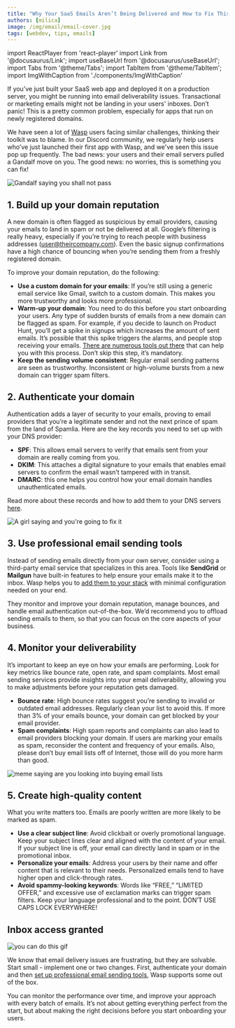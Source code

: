 ```yaml
---
title: "Why Your SaaS Emails Aren’t Being Delivered and How to Fix This Issue"
authors: [milica]
image: /img/email/email-cover.jpg
tags: [webdev, tips, emails]
---
```


import ReactPlayer from 'react-player'
import Link from '@docusaurus/Link';
import useBaseUrl from '@docusaurus/useBaseUrl';
import Tabs from '@theme/Tabs';
import TabItem from '@theme/TabItem';
import ImgWithCaption from './components/ImgWithCaption'

If you’ve just built your SaaS web app and deployed it on a production server, you might be running into email deliverability issues. Transactional or marketing emails might not be landing in your users' inboxes. Don’t panic! This is a pretty common problem, especially for apps that run on newly registered domains.

We have seen a lot of [Wasp](https://wasp.sh/) users facing similar challenges, thinking their toolkit was to blame. In our Discord community, we regularly help users who’ve just launched their first app with Wasp, and we've seen this issue pop up frequently. The bad news: your users and their email servers pulled a Gandalf move on you. The good news: no worries, this is something you can fix!

![Gandalf saying you shall not pass](https://media2.giphy.com/media/WpD30tFjzosDn7amXq/giphy.gif?cid=7941fdc68jh5kd0zboo37lcp48knhd8bewokjgz7kc9juwov\&ep=v1_gifs_search\&rid=giphy.gif\&ct=g)

## 1. **Build up your domain reputation**

A new domain is often flagged as suspicious by email providers, causing your emails to land in spam or not be delivered at all. Google’s filtering is really heavy, especially if you’re trying to reach people with business addresses (user@theircompany.com). Even the basic signup confirmations have a high chance of bouncing when you’re sending them from a freshly registered domain.

To improve your domain reputation, do the following:

- **Use a custom domain for your emails**: If you’re still using a generic email service like Gmail, switch to a custom domain. This makes you more trustworthy and looks more professional.
- **Warm-up your domain**: You need to do this before you start onboarding your users. Any type of sudden bursts of emails from a new domain can be flagged as spam. For example, if you decide to launch on Product Hunt, you’ll get a spike in signups which increases the amount of sent emails. It’s possible that this spike triggers the alarms, and people stop receiving your emails. [There are numerous tools out there](https://letmegooglethat.com/?q=Email+warmup+tools) that can help you with this process. Don’t skip this step, it’s mandatory.
- **Keep the sending volume consistent**: Regular email sending patterns are seen as trustworthy. Inconsistent or high-volume bursts from a new domain can trigger spam filters.

## 2. **Authenticate your domain**

Authentication adds a layer of security to your emails, proving to email providers that you’re a legitimate sender and not the next prince of spam from the land of Spamlia. Here are the key records you need to set up with your DNS provider:

- **SPF**: This allows email servers to verify that emails sent from your domain are really coming from you.
- **DKIM**: This attaches a digital signature to your emails that enables email servers to confirm the email wasn’t tampered with in transit.
- **DMARC**: this one helps you control how your email domain handles unauthenticated emails.

Read more about these records and how to add them to your DNS servers [here](https://www.cloudflare.com/en-gb/learning/email-security/dmarc-dkim-spf/).

![A girl saying and you're going to fix it](https://media4.giphy.com/media/ZdrDsXfFz1ZRhZQpLZ/giphy.gif?cid=7941fdc6zjvsa5atns4qklo6odlg3zjir92fy34lvymyfmx1\&ep=v1_gifs_search\&rid=giphy.gif\&ct=g)

## 3. **Use professional email sending tools**

Instead of sending emails directly from your own server, consider using a third-party email service that specializes in this area. Tools like **SendGrid** or **Mailgun** have built-in features to help ensure your emails make it to the inbox. Wasp helps you to [add them to your stack](https://wasp.sh/docs/advanced/email) with minimal configuration needed on your end.

They monitor and improve your domain reputation, manage bounces, and handle email authentication out-of-the-box. We’d recommend you to offload sending emails to them, so that you can focus on the core aspects of your business.

## 4. **Monitor your deliverability**

It’s important to keep an eye on how your emails are performing. Look for key metrics like bounce rate, open rate, and spam complaints. Most email sending services provide insights into your email deliverability, allowing you to make adjustments before your reputation gets damaged.

- **Bounce rate**: High bounce rates suggest you’re sending to invalid or outdated email addresses. Regularly clean your list to avoid this. If more than 3% of your emails bounce, your domain can get blocked by your email provider.
- **Spam complaints**: High spam reports and complaints can also lead to email providers blocking your domain. If users are marking your emails as spam, reconsider the content and frequency of your emails. Also, please don’t buy email lists off of Internet, those will do you more harm than good.

![meme saying are you looking into buying email lists](/img/email/meme.jpg)

## 5. **Create high-quality content**

What you write matters too. Emails are poorly written are more likely to be marked as spam.

- **Use a clear subject line**: Avoid clickbait or overly promotional language. Keep your subject lines clear and aligned with the content of your email. If your subject line is off, your email can directly land in spam or in the promotional inbox.
- **Personalize your emails**: Address your users by their name and offer content that is relevant to their needs. Personalized emails tend to have higher open and click-through rates.
- **Avoid spammy-looking keywords**: Words like “FREE,” “LIMITED OFFER,” and excessive use of exclamation marks can trigger spam filters. Keep your language professional and to the point. DON’T USE CAPS LOCK EVERYWHERE!

## Inbox access granted

![you can do this gif](https://media1.giphy.com/media/ACJuukdjBl65FwUFzT/giphy.gif?cid=7941fdc6u3cbcux0bo255tvvoxfhq9cuep0g28vcdk1cbryt\&ep=v1_gifs_search\&rid=giphy.gif\&ct=g)

We know that email delivery issues are frustrating, but they are solvable. Start small - implement one or two changes. First, authenticate your domain and then [set up professional email sending tools](https://wasp.sh/docs/advanced/email#using-the-mailgun-provider), Wasp supports some out of the box.

You can monitor the performance over time, and improve your approach with every batch of emails. It’s not about getting everything perfect from the start, but about making the right decisions before you start onboarding your users.
